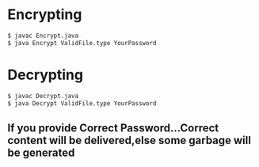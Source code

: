 # Encrypting

```sh
$ javac Encrypt.java
$ java Encrypt ValidFile.type YourPassword
```

# Decrypting

```sh
$ javac Decrypt.java
$ java Decrypt ValidFile.type YourPassword
```

## If you provide Correct Password...Correct content will be delivered,else some garbage will be generated
